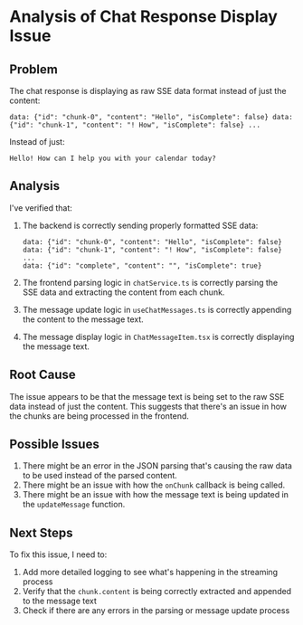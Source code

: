 # Analysis of Chat Response Display Issue

## Problem
The chat response is displaying as raw SSE data format instead of just the content:
```
data: {"id": "chunk-0", "content": "Hello", "isComplete": false} data: {"id": "chunk-1", "content": "! How", "isComplete": false} ...
```

Instead of just:
```
Hello! How can I help you with your calendar today?
```

## Analysis
I've verified that:

1. The backend is correctly sending properly formatted SSE data:
   ```
   data: {"id": "chunk-0", "content": "Hello", "isComplete": false}
   data: {"id": "chunk-1", "content": "! How", "isComplete": false}
   ...
   data: {"id": "complete", "content": "", "isComplete": true}
   ```

2. The frontend parsing logic in `chatService.ts` is correctly parsing the SSE data and extracting the content from each chunk.

3. The message update logic in `useChatMessages.ts` is correctly appending the content to the message text.

4. The message display logic in `ChatMessageItem.tsx` is correctly displaying the message text.

## Root Cause
The issue appears to be that the message text is being set to the raw SSE data instead of just the content. This suggests that there's an issue in how the chunks are being processed in the frontend.

## Possible Issues
1. There might be an error in the JSON parsing that's causing the raw data to be used instead of the parsed content.
2. There might be an issue with how the `onChunk` callback is being called.
3. There might be an issue with how the message text is being updated in the `updateMessage` function.

## Next Steps
To fix this issue, I need to:
1. Add more detailed logging to see what's happening in the streaming process
2. Verify that the `chunk.content` is being correctly extracted and appended to the message text
3. Check if there are any errors in the parsing or message update process